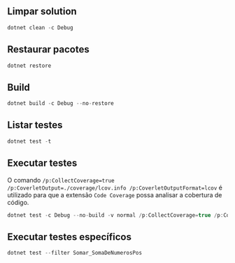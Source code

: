 ## Limpar solution
```csharp
dotnet clean -c Debug
```

## Restaurar pacotes
```csharp
dotnet restore
```

## Build
```csharp
dotnet build -c Debug --no-restore
```

## Listar testes
```csharp
dotnet test -t
```

## Executar testes
O comando `/p:CollectCoverage=true /p:CoverletOutput=./coverage/lcov.info /p:CoverletOutputFormat=lcov` é utilizado para que a extensão `Code Coverage` possa analisar a cobertura de código.
```csharp
dotnet test -c Debug --no-build -v normal /p:CollectCoverage=true /p:CoverletOutput=./coverage/lcov.info /p:CoverletOutputFormat=lcov
```

## Executar testes específicos
```csharp
dotnet test --filter Somar_SomaDeNumerosPos
```